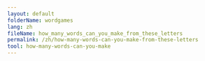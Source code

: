 ```yaml
---
layout: default
folderName: wordgames
lang: zh
fileName: how_many_words_can_you_make_from_these_letters
permalink: /zh/how-many-words-can-you-make-from-these-letters
tool: how-many-words-can-you-make
---
```

